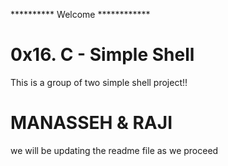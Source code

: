 ********** Welcome ************
 
#	0x16. C - Simple Shell
This is a group of two simple shell project!!

# MANASSEH & RAJI

we will be updating the readme file as we proceed
